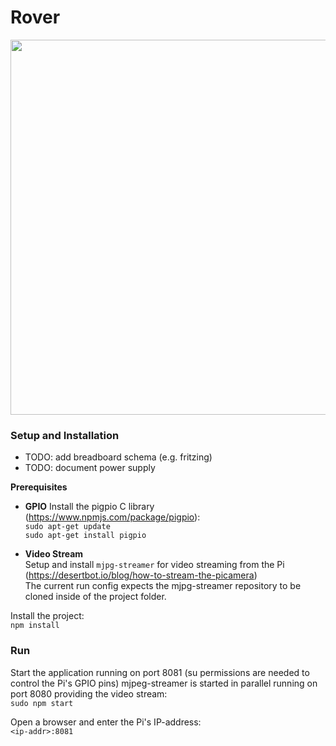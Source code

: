 # Rover

<img src="https://raw.githubusercontent.com/ynnckth/rover/master/docs/rover.JPG" width="600">

### Setup and Installation
- TODO: add breadboard schema (e.g. fritzing)
- TODO: document power supply

**Prerequisites**

- **GPIO**
Install the pigpio C library (https://www.npmjs.com/package/pigpio):  
`sudo apt-get update`  
`sudo apt-get install pigpio`  

- **Video Stream**  
Setup and install `mjpg-streamer` for video streaming from the Pi (https://desertbot.io/blog/how-to-stream-the-picamera)  
The current run config expects the mjpg-streamer repository to be cloned inside of the project folder.  

Install the project:  
`npm install`

### Run
Start the application running on port 8081 (su permissions are needed to control the Pi's GPIO pins)
mjpeg-streamer is started in parallel running on port 8080 providing the video stream:  
`sudo npm start`  

Open a browser and enter the Pi's IP-address:  
`<ip-addr>:8081`
